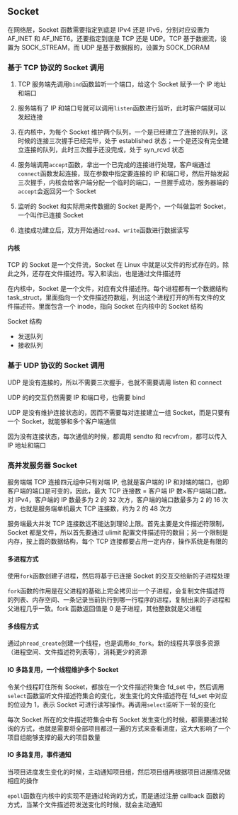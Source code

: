 ## Socket

在网络层，Socket 函数需要指定到底是 IPv4 还是 IPv6，分别对应设置为 AF_INET 和 AF_INET6。还要指定到底是 TCP 还是 UDP。TCP 基于数据流，设置为 SOCK_STREAM，而 UDP 是基于数据报的，设置为 SOCK_DGRAM

### 基于 TCP 协议的 Socket 调用

1. TCP 服务端先调用`bind`函数监听一个端口，给这个 Socket 赋予一个 IP 地址和端口

1. 服务端有了 IP 和端口号就可以调用`listen`函数进行监听，此时客户端就可以发起连接

1. 在内核中，为每个 Socket 维护两个队列，一个是已经建立了连接的队列，这时候的连接三次握手已经完毕，处于 established 状态；一个是还没有完全建立连接的队列，此时三次握手还没完成，处于 syn_rcvd 状态

1. 服务端调用`accept`函数，拿出一个已完成的连接进行处理，客户端通过`connect`函数发起连接，现在参数中指定要连接的 IP 和端口号，然后开始发起三次握手，内核会给客户端分配一个临时的端口，一旦握手成功，服务器端的`accept`会返回另一个 Socket

1. 监听的 Socket 和实际用来传数据的 Socket 是两个，一个叫做监听 Socket，一个叫作已连接 Socket

1. 连接成功建立后，双方开始通过`read`、`write`函数进行数据读写

#### 内核

TCP 的 Socket 是一个文件流，Socket 在 Linux 中就是以文件的形式存在的。除此之外，还存在文件描述符。写入和读出，也是通过文件描述符

在内核中，Socket 是一个文件，对应有文件描述符。每个进程都有一个数据结构 task_struct，里面指向一个文件描述符数组，列出这个进程打开的所有文件的文件描述符。里面包含一个 inode，指向 Socket 在内核中的 Socket 结构

Socket 结构
  - 发送队列
  - 接收队列

### 基于 UDP 协议的 Socket 调用

UDP 是没有连接的，所以不需要三次握手，也就不需要调用 listen 和 connect

UDP 的的交互仍然需要 IP 和端口号，也需要 bind

UDP 是没有维护连接状态的，因而不需要每对连接建立一组 Socket，而是只要有一个 Socket，就能够和多个客户端通信

因为没有连接状态，每次通信的时候，都调用 sendto 和 recvfrom，都可以传入 IP 地址和端口

### 高并发服务器 Socket

服务端端 TCP 连接四元组中只有对端 IP, 也就是客户端的 IP 和对端的端口，也即客户端的端口是可变的，因此，最大 TCP 连接数 = 客户端 IP 数×客户端端口数。对 IPv4，客户端的 IP 数最多为 2 的 32 次方，客户端的端口数最多为 2 的 16 次方，也就是服务端单机最大 TCP 连接数，约为 2 的 48 次方

服务端最大并发 TCP 连接数远不能达到理论上限。首先主要是文件描述符限制，Socket 都是文件，所以首先要通过 ulimit 配置文件描述符的数目；另一个限制是内存，按上面的数据结构，每个 TCP 连接都要占用一定内存，操作系统是有限的

#### 多进程方式

使用`fork`函数创建子进程，然后将基于已连接 Socket 的交互交给新的子进程处理

`fork`函数的作用是在父进程的基础上完全拷贝出一个子进程，会复制文件描述符的列表、内存空间、一条记录当前执行到哪一行程序的进程，复制出来的子进程和父进程几乎一致。fork 函数返回值是 0 是子进程，其他整数就是父进程

#### 多线程方式

通过`phread_create`创建一个线程，也是调用`do_fork`。新的线程共享很多资源（进程空间、文件描述符列表等），消耗更少的资源

#### IO 多路复用，一个线程维护多个 Socket

令某个线程盯住所有 Socket，都放在一个文件描述符集合 fd_set 中，然后调用`select`函数监听文件描述符集合的变化，发生变化的文件描述符在 fd_set 中对应的位设为 1，表示 Socket 可进行读写操作。再调用`select`监听下一轮的变化

每次 Socket 所在的文件描述符集合中有 Socket 发生变化的时候，都需要通过轮询的方式，也就是需要将全部项目都过一遍的方式来查看进度，这大大影响了一个项目组能够支撑的最大的项目数量

#### IO 多路复用，事件通知

当项目进度发生变化的时候，主动通知项目组，然后项目组再根据项目进展情况做相应的操作

`epoll`函数在内核中的实现不是通过轮询的方式，而是通过注册 callback 函数的方式，当某个文件描述符发送变化的时候，就会主动通知
